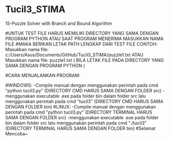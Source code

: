 # Tucil3_STIMA
 15-Puzzle Solver with Branch and Bound Algorithm

#UNTUK TEST FILE HARUS MEMILIKI DIRECTORY YANG SAMA DENGAN PROGRAM PYTHON ATAU SAAT PROGRAM MENERIMA MASUKKAN NAMA FILE 
#MAKA BERIKAN LETAK PATH LENGKAP DARI TEST FILE CONTOH:
Masukkan nama file: c:/Users/Asus/Documents/GitHub/Tucil3_STIMA/puzzle1.txt
ATAU
Masukkan nama file: puzzle1.txt ( BILA LETAK FILE PADA DIRECTORY YANG SAMA DENGAN PROGRAM PYTHON )

#CARA MENJALANKAN PROGRAM:

#WINDOWS:
-Compile manual dengan menggunakan perintah pada cmd "python tucil3.py" (DIRECTORY CMD HARUS SAMA DENGAN FOLDER src)
-menggunakan executable .exe pada folder bin dalam folder src lalu menggunakan perintah pada cmd "tucil3" (DIRECTORY CMD HARUS SAMA DENGAN FOLDER bin)
#LINUX:
-Compile manual dengan menggunakan perintah pada cmd "python tucil3.py" (DIRECTORY TERMINAL HARUS SAMA DENGAN FOLDER src)
-menggunakan executable .exe pada folder bin dalam folder src lalu menggunakan perintah pada cmd "./tucil3" (DIRECTORY TERMINAL HARUS SAMA DENGAN FOLDER bin)
#Selamat Mencoba~